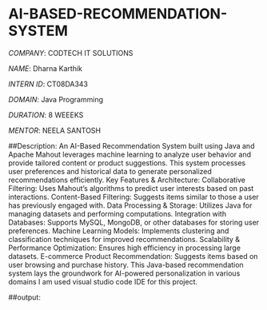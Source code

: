 # AI-BASED-RECOMMENDATION-SYSTEM

*COMPANY*: CODTECH IT SOLUTIONS 

*NAME*: Dharna Karthik 

*INTERN ID*: CT08DA343 

*DOMAIN*: Java Programming

*DURATION*: 8 WEEEKS 

*MENTOR*: NEELA SANTOSH

##Description: An AI-Based Recommendation System built using Java and Apache Mahout leverages machine learning to analyze user behavior and provide tailored content or product suggestions. This system processes user preferences and historical data to generate personalized recommendations efficiently.
Key Features & Architecture:
Collaborative Filtering: Uses Mahout’s algorithms to predict user interests based on past interactions.
Content-Based Filtering: Suggests items similar to those a user has previously engaged with.
Data Processing & Storage: Utilizes Java for managing datasets and performing computations.
Integration with Databases: Supports MySQL, MongoDB, or other databases for storing user preferences.
Machine Learning Models: Implements clustering and classification techniques for improved recommendations.
Scalability & Performance Optimization: Ensures high efficiency in processing large datasets.
E-commerce Product Recommendation: Suggests items based on user browsing and purchase history.
This Java-based recommendation system lays the groundwork for AI-powered personalization in various domains
I am used visual studio code IDE for this project.

##output: 
